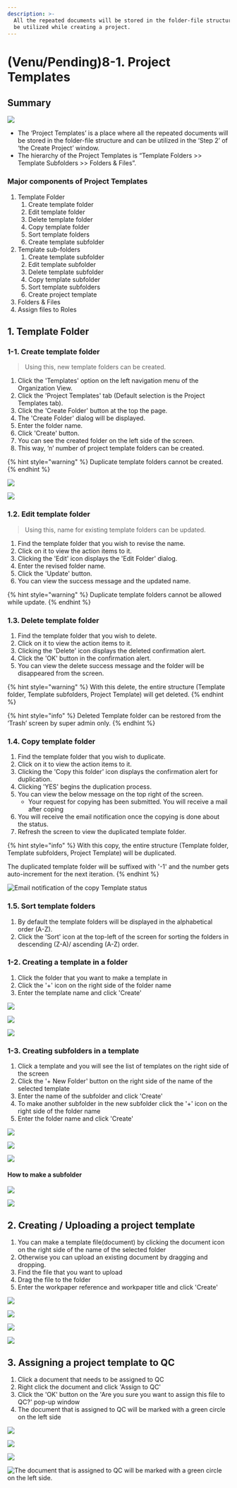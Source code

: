 ```yaml
---
description: >-
  All the repeated documents will be stored in the folder-file structure and can
  be utilized while creating a project.
---
```


# \(Venu/Pending\)8-1. Project Templates

## Summary

![](../../../.gitbook/assets/project-templates.png)

* The ‘Project Templates’ is a place where all the repeated documents will be stored in the folder-file structure and can be utilized in the ‘Step 2’ of ‘the Create Project’ window.
* The hierarchy of the Project Templates is “Template Folders &gt;&gt; Template Subfolders  &gt;&gt; Folders & Files”.

### Major components of Project Templates

1. Template Folder
   1. Create template folder
   2. Edit template folder
   3. Delete template folder
   4. Copy template folder
   5. Sort template folders
   6. Create template subfolder
2. Template sub-folders
   1. Create template subfolder
   2. Edit template subfolder
   3. Delete template subfolder
   4. Copy template subfolder
   5. Sort template subfolders
   6. Create project template
3. Folders & Files
4. Assign files to Roles

## 1. Template Folder

### 1-1. Create template folder

> Using this, new template folders can be created.

1. Click the 'Templates' option on the left navigation menu of the Organization View.
2. Click the 'Project Templates' tab \(Default selection is the Project Templates tab\).
3. Click the 'Create Folder' button at the top the page.
4. The 'Create Folder' dialog will be displayed.
5. Enter the folder name.
6. Click 'Create' button.
7. You can see the created folder on the left side of the screen.
8. This way, ‘n’ number of project template folders can be created.

{% hint style="warning" %}
Duplicate template folders cannot be created.
{% endhint %}

![](../../../.gitbook/assets/a_7-1_2.jpg)

![](../../../.gitbook/assets/a_7-1_3.jpg)



### 1.2. Edit template folder

> Using this, name for existing template folders can be updated.

1. Find the template folder that you wish to revise the name.
2. Click on it to view the action items to it.
3. Clicking the 'Edit' icon displays the 'Edit Folder' dialog.
4. Enter the revised folder name.
5. Click the 'Update' button.
6. You can view the success message and the updated name.

{% hint style="warning" %}
Duplicate template folders cannot be allowed while update.
{% endhint %}

### 1.3. Delete template folder

1. Find the template folder that you wish to delete.
2. Click on it to view the action items to it.
3. Clicking the 'Delete' icon displays the deleted confirmation alert.
4. Click the 'OK' button in the confirmation alert.
5. You can view the delete success message and the folder will be disappeared from the screen.

{% hint style="warning" %}
With this delete, the entire structure \(Template folder, Template subfolders, Project Template\) will get deleted.
{% endhint %}

{% hint style="info" %}
Deleted Template folder can be restored from the ‘Trash’ screen by super admin only.
{% endhint %}

### 1.4. Copy template folder

1. Find the template folder that you wish to duplicate.
2. Click on it to view the action items to it.
3. Clicking the 'Copy this folder' icon displays the confirmation alert for duplication.
4. Clicking 'YES' begins the duplication process.
5. You can view the below message on the top right of the screen.
   * Your request for copying has been submitted. You will receive a mail after coping
6. You will receive the email notification once the copying is done about the status.
7. Refresh the screen to view the duplicated template folder.

{% hint style="info" %}
With this copy, the entire structure \(Template folder, Template subfolders, Project Template\) will be duplicated.

The duplicated template folder will be suffixed with '-1' and the number gets auto-increment for the next iteration.
{% endhint %}

![Email notification of the copy Template status](../../../.gitbook/assets/copy-template-folder%20%281%29.png)

### 1.5. Sort template folders

1. By default the template folders will be displayed in the alphabetical order \(A-Z\).
2. Click the 'Sort' icon at the top-left of the screen for sorting the folders in descending \(Z-A\)/ ascending \(A-Z\) order.

### 1-2. Creating a template in a folder

1. Click the folder that you want to make a template in
2. Click the '+' icon on the right side of the folder name
3. Enter the template name and click 'Create'

![](../../../.gitbook/assets/a_7-1_4.jpg)

![](../../../.gitbook/assets/a_7-1_5.jpg)

![](../../../.gitbook/assets/a_7-1_6.jpg)

### 

### 1-3. Creating subfolders in a template

1. Click a template and you will see the list of templates on the right side of the screen
2. Click the '+ New Folder' button on the right side of the name of the selected template
3. Enter the name of the subfolder and click 'Create'
4. To make another subfolder in the new subfolder click the '+' icon on the right side of the folder name
5. Enter the folder name and click 'Create'

![](../../../.gitbook/assets/a_7-1_7.jpg)

![](../../../.gitbook/assets/a_7-1_8.jpg)

![](../../../.gitbook/assets/a_7-1_9.jpg)

#### How to make a subfolder  

![](../../../.gitbook/assets/a_7-1_10.jpg)

![](../../../.gitbook/assets/a_7-1_11.jpg)



## 2. **Creating / Uploading a project template**  

1. You can make a template file\(document\) by clicking the document icon on the right side of the name of the selected folder 
2. Otherwise you can upload an existing document by dragging and dropping.
3. Find the file that you want to upload
4. Drag the file to the folder
5. Enter the workpaper reference and workpaper title and click 'Create'

![](../../../.gitbook/assets/a_7-1_12.jpg)

![](../../../.gitbook/assets/a_7-1_13.jpg)

![](../../../.gitbook/assets/a_7-1_14.jpg)

![](../../../.gitbook/assets/a_7-1_15.jpg)

## 3. **Assigning a project template to QC**

1. Click a document that needs to be assigned to QC
2. Right click the document and click 'Assign to QC'
3. Click the 'OK' button on the 'Are you sure you want to assign this file to QC?' pop-up window
4. The document that is assigned to QC will be marked with a green circle on the left side

![](../../../.gitbook/assets/a_7-1_16.jpg)

![](../../../.gitbook/assets/a_7-1_17.jpg)

![](../../../.gitbook/assets/a_7-1_18.jpg)

![The document that is assigned to QC will be marked with a green circle on the left side.](../../../.gitbook/assets/a_7-1_19.jpg)





